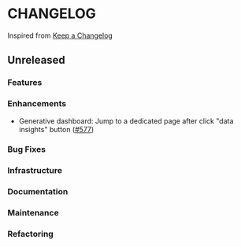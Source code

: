 # CHANGELOG

Inspired from [Keep a Changelog](https://keepachangelog.com/en/1.0.0/)

## Unreleased

### Features

### Enhancements

- Generative dashboard: Jump to a dedicated page after click "data insights" button ([#577](https://github.com/opensearch-project/dashboards-assistant/pull/577))

### Bug Fixes

### Infrastructure

### Documentation

### Maintenance

### Refactoring
